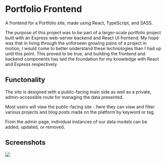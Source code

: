 # Portfolio Frontend

A frontend for a Portfolio site, made using React, TypeScript, and SASS.

The purpose of this project was to be part of a larger-scale portfolio project built with an Express web-server backend and React UI frontend. My hope was that in living through the unforseen growing pains of a project in motion, I would come to better understand these technologies than I had up until this point. This proved to be true, and building the frontend and backend components has laid the foundation for my knowledge with React and Express respectively.

## Functonality

The site is designed with a public-facing main side as well as a private, admin-accessible route for managing the data presented.

Most users will view the public-facing site - here they can view and filter various projects and blog posts made on the platform by keyword or tag.

From the admin page, individual instances of our data models can be added, updated, or removed. 


## Screenshots

![](screenshots/main-landing.png|width=384)
